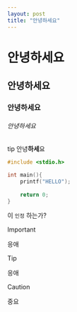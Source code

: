 ```yaml
---
layout: post
title: "안녕하세요"
---
```


# 안녕하세요

## 안녕하세요

### 안녕하세요

###### 안녕하세요

tip 안녕**하세**요

```c
#include <stdio.h>

int main(){
    printf("HELLO");
    
    return 0;
}
```

이 `인정` 하는가?

<!--이런것이다-->

> [!IMPORTANT]
>
> 응애

> [!TIP]
>
> 응애

> [!CAUTION]
>
> 중요


